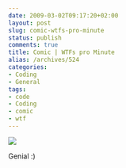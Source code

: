 ```yaml
---
date: 2009-03-02T09:17:20+02:00
layout: post
slug: comic-wtfs-pro-minute
status: publish
comments: true
title: Comic | WTFs pro Minute
alias: /archives/524
categories:
- Coding
- General
tags:
- code
- Coding
- comic
- wtf
---
```


![](http://www.codinghorror.com/blog/images/the-only-valid-measurement-of-code-quality-wtfs-per-minute.png)

Genial :)
